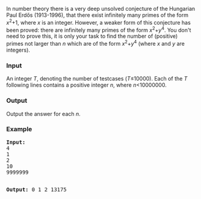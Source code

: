 <p>In number theory there is a very deep unsolved conjecture of the Hungarian Paul Erdős (1913-1996), that there exist infinitely many primes of the form <em>x</em><sup>2</sup>+1, where <em>x</em> is an integer. However, a weaker form of this conjecture has been proved: there are infinitely many primes of the form <em>x</em><sup>2</sup>+<em>y</em><sup>4</sup>. You don't need to prove this, it is only your task to find the number of (positive) primes not larger than <em>n</em> which are of the form <em>x</em><sup>2</sup>+<em>y</em><sup>4</sup> (where <em>x</em> and <em>y</em> are integers).</p>
<h3>Input</h3>
<p>An integer <em>T</em>, denoting the number of testcases (<em>T</em>≤10000). Each of the <em>T</em> following lines contains a positive integer <em>n</em>, where <em>n</em>&lt;10000000.</p>
<h3>Output</h3>
<p>Output the answer for each <em>n</em>.</p>
<h3>Example</h3>
<pre><strong>Input:</strong>
4
1
2
10
9999999

<strong>Output:</strong>
0
1
2
13175
</pre>